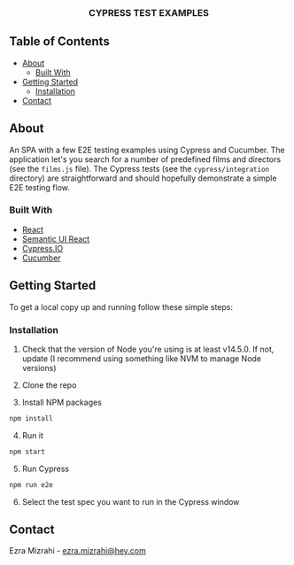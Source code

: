 <br />
<p align="center">
  <h3 align="center">CYPRESS TEST EXAMPLES</h3>
</p>



## Table of Contents

* [About](#about)
  * [Built With](#built-with)
* [Getting Started](#getting-started)
  * [Installation](#installation)
* [Contact](#contact)



## About

An SPA with a few E2E testing examples using Cypress and Cucumber. The application let's you search for a number of predefined films and directors (see the `films.js` file). The Cypress tests (see the `cypress/integration` directory) are straightforward and should hopefully demonstrate a simple E2E testing flow.

### Built With

* [React](https://reactjs.org/)
* [Semantic UI React](https://react.semantic-ui.com/)
* [Cypress.IO](https://www.cypress.io/)
* [Cucumber](https://cucumber.io/)



## Getting Started

To get a local copy up and running follow these simple steps:

### Installation

1. Check that the version of Node you're using is at least v14.5.0. If not, update (I recommend using something like NVM to manage Node versions)

2. Clone the repo

3. Install NPM packages
```sh
npm install
```
4. Run it
```sh
npm start
```
5. Run Cypress
```sh
npm run e2e
```
6. Select the test spec you want to run in the Cypress window



## Contact

Ezra Mizrahi - ezra.mizrahi@hey.com

